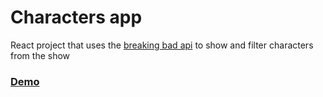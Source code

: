# Characters app

React project that uses the [breaking bad api](https://breakingbadapi.com/documentation) to show and filter characters from the show

<h3><a href="https://starchitect-characters.netlify.app/">Demo</a></h3>
